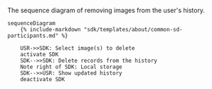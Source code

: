 The sequence diagram of removing images from the user's history.

``` mermaid
sequenceDiagram
    {% include-markdown "sdk/templates/about/common-sd-participants.md" %}

    USR->>SDK: Select image(s) to delete
    activate SDK
    SDK-->>SDK: Delete records from the history
    Note right of SDK: Local storage
    SDK-->>USR: Show updated history
    deactivate SDK
```
